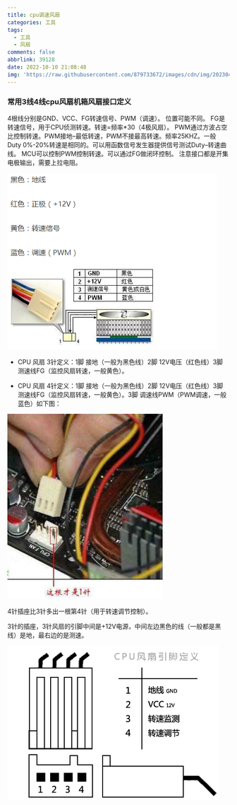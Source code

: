 ```yaml
---
title: cpu调速风扇
categories: 工具
tags:
  - 工具
  - 风扇
comments: false
abbrlink: 39128
date: 2022-10-10 21:08:48
img: 'https://raw.githubusercontent.com/879733672/images/cdn/img/202304262110565.png'
---
```

### 常用3线4线cpu风扇机箱风扇接口定义

4根线分别是GND、VCC、FG转速信号、PWM（调速）。 位置可能不同。 FG是转速信号，用于CPU侦测转速。转速=频率*30（4极风扇）。 PWM通过方波占空比控制转速。PWM接地–最低转速，PWM不接最高转速。频率25KHZ。一般Duty 0%-20%转速是相同的。可以用函数信号发生器提供信号测试Duty–转速曲线。 MCU可以控制PWM控制转速。可以通过FG做闭环控制。 注意接口都是开集电极输出，需要上拉电阻。


![](https://raw.githubusercontent.com/879733672/images/cdn/img/202210102114239.png)

- CPU 风扇 3针定义：1脚 接地（一般为黑色线）2脚 12V电压（红色线）3脚 测速线FG（监控风扇转速，一般黄色）。

- CPU 风扇 4针定义：1脚 接地（一般为黑色线）2脚 12V电压（红色线）3脚 测速线FG（监控风扇转速，一般黄色）。3脚 调速线PWM（PWM调速，一般蓝色）如下图：

![](https://raw.githubusercontent.com/879733672/images/cdn/img/202210102130842.png)

4针插座比3针多出一根第4针（用于转速调节控制）。

3针的插座，3针风扇的引脚中间是+12V电源，中间左边黑色的线（一般都是黑线）是地，最右边的是测速。

![](https://raw.githubusercontent.com/879733672/images/cdn/img/202210102131124.png)